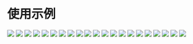 
# 使用示例

![](../images/paper/1.png)
![](../images/paper/2.png)
![](../images/paper/3.png)
![](../images/paper/4.png)
![](../images/paper/5.png)
![](../images/paper/6.png)
![](../images/paper/7.png)
![](../images/paper/8.png)
![](../images/paper/9.png)
![](../images/paper/10.png)
![](../images/paper/11.png)
![](../images/paper/12.png)
![](../images/paper/13.png)
![](../images/paper/14.png)
![](../images/paper/15.png)
![](../images/paper/16.png)
![](../images/paper/17.png)
![](../images/paper/18.png)
![](../images/paper/19.png)
![](../images/paper/20.png)
![](../images/paper/21.png)